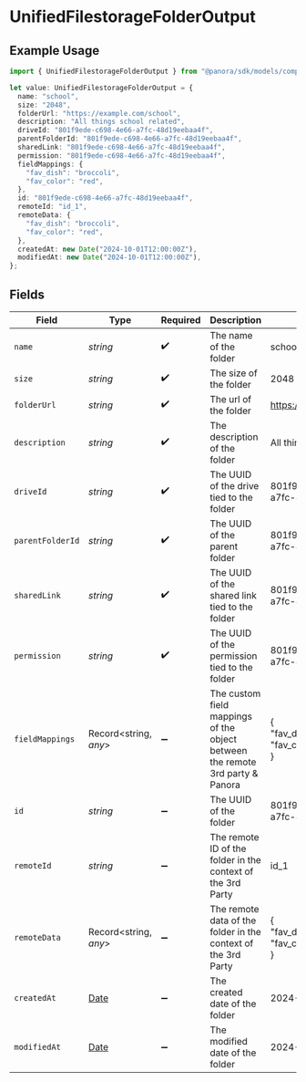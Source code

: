 # UnifiedFilestorageFolderOutput

## Example Usage

```typescript
import { UnifiedFilestorageFolderOutput } from "@panora/sdk/models/components";

let value: UnifiedFilestorageFolderOutput = {
  name: "school",
  size: "2048",
  folderUrl: "https://example.com/school",
  description: "All things school related",
  driveId: "801f9ede-c698-4e66-a7fc-48d19eebaa4f",
  parentFolderId: "801f9ede-c698-4e66-a7fc-48d19eebaa4f",
  sharedLink: "801f9ede-c698-4e66-a7fc-48d19eebaa4f",
  permission: "801f9ede-c698-4e66-a7fc-48d19eebaa4f",
  fieldMappings: {
    "fav_dish": "broccoli",
    "fav_color": "red",
  },
  id: "801f9ede-c698-4e66-a7fc-48d19eebaa4f",
  remoteId: "id_1",
  remoteData: {
    "fav_dish": "broccoli",
    "fav_color": "red",
  },
  createdAt: new Date("2024-10-01T12:00:00Z"),
  modifiedAt: new Date("2024-10-01T12:00:00Z"),
};
```

## Fields

| Field                                                                                         | Type                                                                                          | Required                                                                                      | Description                                                                                   | Example                                                                                       |
| --------------------------------------------------------------------------------------------- | --------------------------------------------------------------------------------------------- | --------------------------------------------------------------------------------------------- | --------------------------------------------------------------------------------------------- | --------------------------------------------------------------------------------------------- |
| `name`                                                                                        | *string*                                                                                      | :heavy_check_mark:                                                                            | The name of the folder                                                                        | school                                                                                        |
| `size`                                                                                        | *string*                                                                                      | :heavy_check_mark:                                                                            | The size of the folder                                                                        | 2048                                                                                          |
| `folderUrl`                                                                                   | *string*                                                                                      | :heavy_check_mark:                                                                            | The url of the folder                                                                         | https://example.com/school                                                                    |
| `description`                                                                                 | *string*                                                                                      | :heavy_check_mark:                                                                            | The description of the folder                                                                 | All things school related                                                                     |
| `driveId`                                                                                     | *string*                                                                                      | :heavy_check_mark:                                                                            | The UUID of the drive tied to the folder                                                      | 801f9ede-c698-4e66-a7fc-48d19eebaa4f                                                          |
| `parentFolderId`                                                                              | *string*                                                                                      | :heavy_check_mark:                                                                            | The UUID of the parent folder                                                                 | 801f9ede-c698-4e66-a7fc-48d19eebaa4f                                                          |
| `sharedLink`                                                                                  | *string*                                                                                      | :heavy_check_mark:                                                                            | The UUID of the shared link tied to the folder                                                | 801f9ede-c698-4e66-a7fc-48d19eebaa4f                                                          |
| `permission`                                                                                  | *string*                                                                                      | :heavy_check_mark:                                                                            | The UUID of the permission tied to the folder                                                 | 801f9ede-c698-4e66-a7fc-48d19eebaa4f                                                          |
| `fieldMappings`                                                                               | Record<string, *any*>                                                                         | :heavy_minus_sign:                                                                            | The custom field mappings of the object between the remote 3rd party & Panora                 | {<br/>"fav_dish": "broccoli",<br/>"fav_color": "red"<br/>}                                    |
| `id`                                                                                          | *string*                                                                                      | :heavy_minus_sign:                                                                            | The UUID of the folder                                                                        | 801f9ede-c698-4e66-a7fc-48d19eebaa4f                                                          |
| `remoteId`                                                                                    | *string*                                                                                      | :heavy_minus_sign:                                                                            | The remote ID of the folder in the context of the 3rd Party                                   | id_1                                                                                          |
| `remoteData`                                                                                  | Record<string, *any*>                                                                         | :heavy_minus_sign:                                                                            | The remote data of the folder in the context of the 3rd Party                                 | {<br/>"fav_dish": "broccoli",<br/>"fav_color": "red"<br/>}                                    |
| `createdAt`                                                                                   | [Date](https://developer.mozilla.org/en-US/docs/Web/JavaScript/Reference/Global_Objects/Date) | :heavy_minus_sign:                                                                            | The created date of the folder                                                                | 2024-10-01T12:00:00Z                                                                          |
| `modifiedAt`                                                                                  | [Date](https://developer.mozilla.org/en-US/docs/Web/JavaScript/Reference/Global_Objects/Date) | :heavy_minus_sign:                                                                            | The modified date of the folder                                                               | 2024-10-01T12:00:00Z                                                                          |